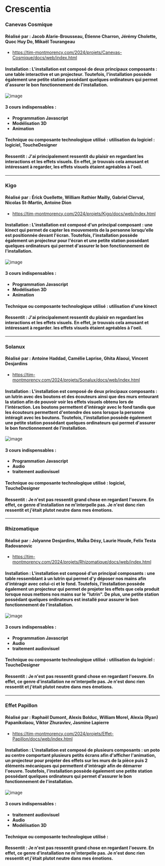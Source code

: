 # **Crescentia**
### **Canevas Cosmique**
#### **Réalisé par : Jacob Alarie-Brousseau, Étienne Charron, Jérémy Cholette, Quoc Huy Do, Mikaël Tourangeau**
 - https://tim-montmorency.com/2024/projets/Canevas-Cosmique/docs/web/index.html
#### **Installation : L'installation est composé de deux principaux composants : une table interactive et un projecteur. Toutefois, l'installation possède également une petite station possédant quelques ordinateurs qui permet d'assurer le bon fonctionnement de l'installation.**
![image](https://github.com/JoCrevier/H24_V11_inspiration_Crevier/assets/112189750/1daa0c6e-ad56-4616-9d15-88137581eeda)

#### **3 cours indispensables :**
 - **Programmation Javascript**
 - **Modélisation 3D**
 - **Animation**
#### **Technique ou composante technologique utilisé : utilisation du logiciel : logiciel, ToucheDesigner**
#### **Ressentit : J'ai principalement ressentit du plaisir en regardant les interactions et les effets visuels. En effet, je trouvais cela amusant et intéressant à regarder, les effets visuels étaient agréables à l'oeil.**

__________
### **Kigo**
#### **Réalisé par : Érick Ouellette, William Rathier Mailly, Gabriel Clerval, Nicolas St-Martin, Antoine Dion**
 - https://tim-montmorency.com/2024/projets/Kigo/docs/web/index.html
#### **Installation : L'installation est composé d'un principal composant : une kinect qui permet de capter les mouvements de la personne lorsqu'elle est positionnée devant l'écran. Toutefois, l'installation possède également un projecteur pour l'écran et une petite station possédant quelques ordinateurs qui permet d'assurer le bon fonctionnement de l'installation.**
![image](https://github.com/JoCrevier/H24_V11_inspiration_Crevier/assets/112189750/6fbbccaf-fb2d-4a98-9971-7da46432bb2f)

#### **3 cours indispensables :**
 - **Programmation Javascript**
 - **Modélisation 3D**
 - **Animation**
#### **Technique ou composante technologique utilisé : utilisation d'une kinect**
#### **Ressentit : J'ai principalement ressentit du plaisir en regardant les interactions et les effets visuels. En effet, je trouvais cela amusant et intéressant à regarder. les effets visuels étaient agréables à l'oeil.**

__________
### **Solanux**
#### **Réalisé par : Antoine Haddad, Camélie Laprise, Ghita Alaoui, Vincent Desjardins**
 - https://tim-montmorency.com/2024/projets/Sonalux/docs/web/index.html
#### **Installation : L'installation est composé de deux principaux composants : un lutrin avec des boutons et des écouteurs ainsi que des murs entourant la station afin de pouvoir voir les effets visuels obtenu lors de l'intéraction. Les boutons permettent d'intéragir avec le fond tandis que les écouteurs permettent d'entendre des sons lorsque la personne intéragit avec les boutons. Toutefois, l'installation possède également une petite station possédant quelques ordinateurs qui permet d'assurer le bon fonctionnement de l'installation.**
![image](https://github.com/JoCrevier/H24_V11_inspiration_Crevier/assets/112189750/399b9f79-eec0-46ea-88dc-e1677e65e4cf)

#### **3 cours indispensables :**
 - **Programmation Javascript**
 - **Audio**
 - **traitement audiovisuel**
#### **Technique ou composante technologique utilisé : logiciel, ToucheDesigner**
#### **Ressentit : Je n'est pas ressentit grand chose en regardant l'oeuvre. En effet, ce genre d'installation ne m'interpelle pas. Je n'est donc rien ressentit et j'était plutot neutre dans mes émotions.**

__________
### **Rhizomatique**
#### **Réalisé par : Jolyanne Desjardins, MaÏka Désy, Laurie Houde, Felix Testa Radovanovic**
 - https://tim-montmorency.com/2024/projets/Rhizomatique/docs/web/index.html
#### **Installation : L'installation est composé d'un principal composants : une table ressemblant à un lutrin qui permet d'y déposer nos mains afin d'intéragir avec celui-ci et le fond. Toutefois, l'installation possède également un projecteur qui permet de projeter les effets que cela produit lorsque nous mettons nos mains sur le "lutrin". De plus, une petite station possédant quelques ordinateurs est installé pour assurer le bon fonctionnement de l'installation.**
![image](https://github.com/JoCrevier/H24_V11_inspiration_Crevier/assets/112189750/1c0006cf-4a4d-4f5f-b658-5fc20a95d3c6)

#### **3 cours indispensables :**
 - **Programmation Javascript**
 - **Audio**
 - **traitement audiovisuel**
#### **Technique ou composante technologique utilisé : utilisation du logiciel : ToucheDesigner**
#### **Ressentit : Je n'est pas ressentit grand chose en regardant l'oeuvre. En effet, ce genre d'installation ne m'interpelle pas. Je n'est donc rien ressentit et j'était plutot neutre dans mes émotions.**

__________
### **Effet Papillon**
#### **Réalisé par : Raphaël Dumont, Alexis Bolduc, William Morel, Alexia (Ryan) Papanikolaou, Viktor Zhuravlev, Jasmine Lapierre**
 - https://tim-montmorency.com/2024/projets/Effet-Papillon/docs/web/index.html
#### **Installation : L'installation est composé de plusieurs composants : un poto au centre comportant plusieurs petits écrans afin d'afficher l'animation, un projecteur pour projeter des effets sur les murs de la pièce puis 2 éléments mécaniques qui permettent d'intéragir afin de démarrer l'oeuvre. Toutefois, l'installation possède également une petite station possédant quelques ordinateurs qui permet d'assurer le bon fonctionnement de l'installation.**
![image](https://github.com/JoCrevier/H24_V11_inspiration_Crevier/assets/112189750/09b97156-b09e-4a40-a7f1-d1a25a1f3617)

#### **3 cours indispensables :**
 - **traitement audiovisuel**
 - **Audio**
 - **Modélisation 3D**
#### **Technique ou composante technologique utilisé :**
#### **Ressentit : Je n'est pas ressentit grand chose en regardant l'oeuvre. En effet, ce genre d'installation ne m'interpelle pas. Je n'est donc rien ressentit et j'était plutot neutre dans mes émotions.**

